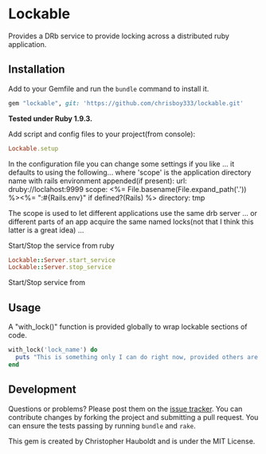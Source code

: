 # Lockable

Provides a DRb service to provide locking across a distributed ruby application.

## Installation

Add to your Gemfile and run the `bundle` command to install it.

```ruby
gem "lockable", git: 'https://github.com/chrisboy333/lockable.git'
```

**Tested under Ruby 1.9.3.**

Add script and config files to your project(from console):
```ruby
Lockable.setup
```
In the configuration file you can change some settings if you like ... it defaults to using the following... where 'scope' is the application directory name with rails environment appended(if present):
  url: druby://loclahost:9999
  scope: <%= File.basename(File.expand_path('.')) %><%= ":#{Rails.env}" if defined?(Rails) %>
  directory: tmp  
  
The scope is used to let different applications use the same drb server ... or different parts of an app acquire the same named locks(not that I think this latter is a great idea) ...

Start/Stop the service from ruby
```ruby
Lockable::Server.start_service
Lockable::Server.stop_service
```
Start/Stop service from 

## Usage
A "with_lock()" function is provided globally to wrap lockable sections of code.
 
```ruby
with_lock('lock_name') do
  puts "This is something only I can do right now, provided others are using the locks!"
end 
```
## Development

Questions or problems? Please post them on the [issue tracker](https://github.com/chrisboy333/lockable/issues). You can contribute changes by forking the project and submitting a pull request. You can ensure the tests passing by running `bundle` and `rake`.

This gem is created by Christopher Hauboldt and is under the MIT License.
